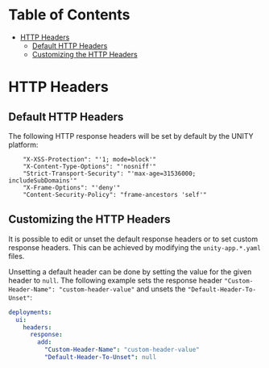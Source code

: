 # Table of Contents

<!-- START doctoc generated TOC please keep comment here to allow auto update -->
<!-- DON'T EDIT THIS SECTION, INSTEAD RE-RUN doctoc TO UPDATE -->

- [HTTP Headers](#http-headers)
  - [Default HTTP Headers](#default-http-headers)
  - [Customizing the HTTP Headers](#customizing-the-http-headers)

<!-- END doctoc generated TOC please keep comment here to allow auto update -->

# HTTP Headers

## Default HTTP Headers

The following HTTP response headers will be set by default by the UNITY platform:

```
    "X-XSS-Protection": "'1; mode=block'"
    "X-Content-Type-Options": "'nosniff'"
    "Strict-Transport-Security": "'max-age=31536000; includeSubDomains'"
    "X-Frame-Options": "'deny'"
    "Content-Security-Policy": "frame-ancestors 'self'"
```

## Customizing the HTTP Headers

It is possible to edit or unset the default response headers or to set custom response headers.
This can be achieved by modifying the `unity-app.*.yaml` files.

Unsetting a default header can be done by setting the value for the given header to `null`.
The following example sets the response header `"Custom-Header-Name": "custom-header-value"` and unsets the
`"Default-Header-To-Unset"`:

```yaml
deployments:
  ui:
    headers:
      response:
        add:
          "Custom-Header-Name": "custom-header-value"
          "Default-Header-To-Unset": null
```

